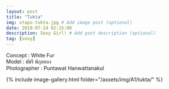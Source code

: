 ```yaml
---
layout: post
title: "Tukta"
img: xtapo-tukta.jpg # Add image post (optional)
date: 2018-07-24 02:15:00
description: Sexy Girl! # Add post description (optional)
tag: [sexy]
---
```

Concept : White Fur  
Model : พัชรี พิกุลทอง  
Photographer : Puntawat Hanwattanakul                        

{% include image-gallery.html folder="/assets/img/A1/tukta/" %}
